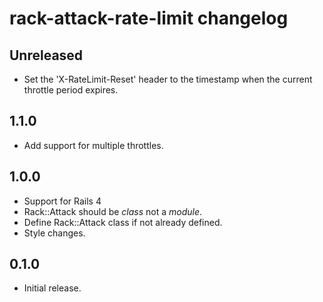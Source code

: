 # rack-attack-rate-limit changelog

## Unreleased

* Set the 'X-RateLimit-Reset' header to the timestamp when the current throttle period expires.

## 1.1.0

* Add support for multiple throttles.

## 1.0.0

* Support for Rails 4
* Rack::Attack should be *class* not a *module*.
* Define Rack::Attack class if not already defined.
* Style changes.

## 0.1.0

* Initial release.
